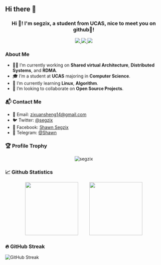 ## Hi there 👋
<h3 align="center">Hi 👋! I'm segzix, a student from UCAS, nice to meet you on github👋! </h3>

<p align="center">
    <a title="Github Total Stars" target="_blank" href="https://github.com/segzix">
        <img src="https://img.shields.io/github/stars/segzix.svg?logo=star&label=Total%20Stars&color=success" />
    </a>
    <a title="Github Followers" target="_blank" href="https://github.com/segzix">
        <img src="https://img.shields.io/badge/dynamic/json?label=GitHub&suffix=%20followers&query=%24.data.totalSubs&url=https%3A%2F%2Fapi.spencerwoo.com%2Fsubstats%2F%3Fsource%3Dgithub%26queryKey%3Dsegzix&color=blue&logo=github&longCache=true" />
    </a>
    <a title="My Blog Site" target="_blank" href="https://segzix.github.io">
        <img src="https://img.shields.io/badge/%E5%8D%9A%E5%AE%A2%20(blog)-segzix.github.io-orange" />
    </a>
</p>

### About Me
- 👨‍💻 I’m currently working on **Shared virtual Architecture**, **Distributed Systems**, and **RDMA**.
- 🎓 I’m a student at **UCAS** majoring in **Computer Science**.
- 🌱 I’m currently learning **Linux**, **Algorithm**.
- 👯 I’m looking to collaborate on **Open Source Projects**.

### 📬 Contact Me
- 📧 Email: [zixuansheng14@gmail.com](mailto:zixuansheng14@gmail.com)
- 🐦 Twitter: [@segzix](https://twitter.com/segzix)
- 📘 Facebook: [Shawn Segzix](https://www.facebook.com/profile.php?id=61570377432670)
- 📱 Telegram: [@Shawn](https://t.me/Shawn)

### 🏆 Profile Trophy

<div align="center">
    <img src="https://github-profile-trophy.vercel.app/?username=segzix&theme=buddhism&margin-w=15&margin-h=15" alt="segzix" />
</div>

### 📈 Github Statistics

<div align="center">
    <span>&emsp;&emsp;</span>
    <img height="170px" src="https://github-readme-stats.vercel.app/api?username=segzix&count_private=true&show_icons=true&theme=tokyonight" />
    <span>&emsp;&emsp;</span>
    <img height="170px" src="https://github-readme-stats.vercel.app/api/top-langs/?username=segzix&layout=compact&langs_count=8&theme=tokyonight" />
    <span>&emsp;&emsp;</span>
</div>

### 🔥 GitHub Streak
![GitHub Streak](https://github-readme-streak-stats.herokuapp.com/?user=segzix&theme=radical)
